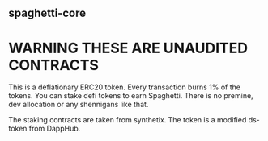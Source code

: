 ## spaghetti-core

# WARNING THESE ARE UNAUDITED CONTRACTS

This is a deflationary ERC20 token. Every transaction burns 1% of the tokens. You can stake defi tokens to earn Spaghetti. There is no premine, dev allocation or any shennigans like that.

The staking contracts are taken from synthetix. The token is a modified ds-token from DappHub. 
